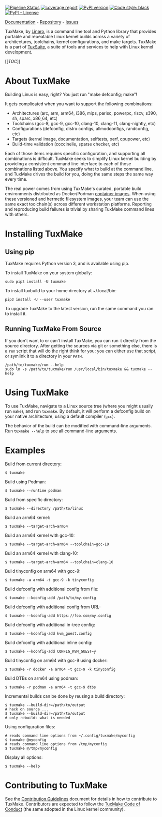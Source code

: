 [![Pipeline Status](https://gitlab.com/Linaro/tuxmake/badges/master/pipeline.svg)](https://gitlab.com/Linaro/tuxmake/pipelines)
[![coverage report](https://gitlab.com/Linaro/tuxmake/badges/master/coverage.svg)](https://gitlab.com/Linaro/tuxmake/commits/master)
[![PyPI version](https://badge.fury.io/py/tuxmake.svg)](https://pypi.org/project/tuxmake/)
[![Code style: black](https://img.shields.io/badge/code%20style-black-000000.svg)](https://github.com/psf/black)
[![PyPI - License](https://img.shields.io/pypi/l/tuxmake)](https://gitlab.com/Linaro/tuxmake/blob/master/LICENSE)

[Documentation](https://docs.tuxmake.org/) - [Repository](https://gitlab.com/Linaro/tuxmake) - [Issues](https://gitlab.com/Linaro/tuxmake/-/issues)

TuxMake, by [Linaro](https://www.linaro.org/), is a command line tool and
Python library that provides portable and repeatable Linux kernel builds across
a variety of architectures, toolchains, kernel configurations, and make
targets. TuxMake is a part of [TuxSuite](https://tuxsuite.com), a suite of
tools and services to help with Linux kernel development.

[[_TOC_]]


# About TuxMake

Building Linux is easy, right? You just run "make defconfig; make"!

It gets complicated when you want to support the following combinations:

- Architectures (arc, arm, arm64, i386, mips, parisc, powerpc, riscv, s390, sh,
  sparc, x86_64, etc)
- Toolchains (gcc-8, gcc-9, gcc-10, clang-10, clang-11, clang-nightly, etc)
- Configurations (defconfig, distro configs, allmodconfigs, randconfig, etc)
- Targets (kernel image, documentation, selftests, perf, cpupower, etc)
- Build-time validation (coccinelle, sparse checker, etc)

Each of those items requires specific configuration, and supporting all
combinations is difficult. TuxMake seeks to simplify Linux kernel building by
providing a consistent command line interface to each of those combinations
listed above. You specify what to build at the command line, and TuxMake drives
the build for you, doing the same steps the same way every time.

The real power comes from using TuxMake's curated, portable build environments
distributed as Docker/Podman [container
images]((https://hub.docker.com/u/tuxmake)). When using these versioned and
hermetic filesystem images, your team can use the same exact toolchain(s)
across different workstation platforms. Reporting and reproducing build
failures is trivial by sharing TuxMake command lines with others.

# Installing TuxMake

## Using pip

TuxMake requires Python version 3, and is available using pip.

To install TuxMake on your system globally:

```
sudo pip3 install -U tuxmake
```

To install tuxbuild to your home directory at ~/.local/bin:

```
pip3 install -U --user tuxmake
```

To upgrade TuxMake to the latest version, run the same command you ran to
install it.

## Running TuxMake From Source

If you don't want to or can't install TuxMake, you can run it directly from the
source directory. After getting the sources via git or something else, there is
a `run` script that will do the right think for you: you can either use that
script, or symlink it to a directory in your `PATH`.

```
/path/to/tuxmake/run --help
sudo ln -s /path/to/tuxmake/run /usr/local/bin/tuxmake && tuxmake --help
```

# Using TuxMake

To use TuxMake, navigate to a Linux source tree (where you might usually run
`make`), and run `tuxmake`. By default, it will perform a defconfig build on
your native architecture, using a default compiler (`gcc`).

The behavior of the build can be modified with command-line arguments. Run
`tuxmake --help` to see all command-line arguments.

# Examples

Build from current directory:

    $ tuxmake

Build using Podman:

    $ tuxmake --runtime podman

Build from specific directory:

    $ tuxmake --directory /path/to/linux

Build an arm64 kernel:

    $ tuxmake --target-arch=arm64

Build an arm64 kernel with gcc-10:

    $ tuxmake --target-arch=arm64 --toolchain=gcc-10

Build an arm64 kernel with clang-10:

    $ tuxmake --target-arch=arm64 --toolchain=clang-10

Build tinyconfig on arm64 with gcc-9:

    $ tuxmake -a arm64 -t gcc-9 -k tinyconfig

Build defconfig with additional config from file:

    $ tuxmake --kconfig-add /path/to/my.config

Build defconfig with additional config from URL:

    $ tuxmake --kconfig-add https://foo.com/my.config

Build defconfig with additional in-tree config:

    $ tuxmake --kconfig-add kvm_guest.config

Build defconfig with additional inline config:

    $ tuxmake --kconfig-add CONFIG_KVM_GUEST=y

Build tinyconfig on arm64 with gcc-9 using docker:

    $ tuxmake -r docker -a arm64 -t gcc-9 -k tinyconfig

Build DTBs on arm64 using podman:

    $ tuxmake -r podman -a arm64 -t gcc-9 dtbs

Incremental builds can be done by reusing a build directory:

    $ tuxmake --build-dir=/path/to/output
    # hack on source ...
    $ tuxmake --build-dir=/path/to/output
    # only rebuilds what is needed

Using configuration files:

    # reads command line options from ~/.config/tuxmake/myconfig
    $ tuxmake @myconfig
    # reads command line options from /tmp/myconfig
    $ tuxmake @/tmp/myconfig

Display all options:

    $ tuxmake --help

# Contributing to TuxMake

See the [Contribution Guidelines](docs/contributing.md) document for details in
how to contribute to TuxMake. Contributors are expected to follow the [TuxMake
Code of Conduct](docs/code-of-conduct.md) (the same adopted in the Linux kernel
community).
